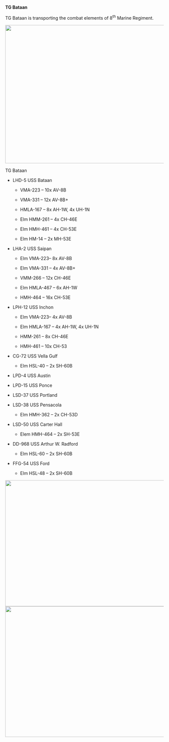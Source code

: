 **TG Bataan**

TG Bataan is transporting the combat elements of 8<sup>th</sup> Marine
Regiment.

<img src="/assets\images\nato\us\navy\amphibious\mef\bataan\media\image1.jpg" style="width:6.88542in;height:4.57235in" />

TG Bataan

-   LHD-5 USS Bataan

    -   VMA-223 – 10x AV-8B

    -   VMA-331 – 12x AV-8B+

    -   HMLA-167 – 8x AH-1W, 4x UH-1N

    -   Elm HMM-261 – 4x CH-46E

    -   Elm HMH-461 – 4x CH-53E

    -   Elm HM-14 – 2x MH-53E

-   LHA-2 USS Saipan

    -   Elm VMA-223– 8x AV-8B

    -   Elm VMA-331 – 4x AV-8B+

    -   VMM-266 – 12x CH-46E

    -   Elm HMLA-467 – 6x AH-1W

    -   HMH-464 – 16x CH-53E

-   LPH-12 USS Inchon

    -   Elm VMA-223– 4x AV-8B

    -   Elm HMLA-167 – 4x AH-1W, 4x UH-1N

    -   HMM-261 – 8x CH-46E

    -   HMH-461 – 10x CH-53

-   CG-72 USS Vella Gulf

    -   Elm HSL-40 – 2x SH-60B

-   LPD-4 USS Austin

-   LPD-15 USS Ponce

-   LSD-37 USS Portland

-   LSD-38 USS Pensacola

    -   Elm HMH-362 – 2x CH-53D

-   LSD-50 USS Carter Hall

    -   Elem HMH-464 – 2x SH-53E

-   DD-968 USS Arthur W. Radford

    -   Elm HSL-60 – 2x SH-60B

-   FFG-54 USS Ford

    -   Elm HSL-48 – 2x SH-60B

<img src="/assets\images\nato\us\navy\amphibious\mef\bataan\media\image2.jpg" style="width:6.25in;height:4.16667in" />

<img src="/assets\images\nato\us\navy\amphibious\mef\bataan\media\image3.jpeg" style="width:6.5in;height:4.32222in" />
